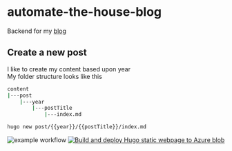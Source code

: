 # automate-the-house-blog

Backend for my [blog](https://automation.fskelly.com/)

## Create a new post

I like to create my content based upon year  
My folder structure looks like this  
```bash
content  
|---post
    |---year
        |---postTitle
            |---index.md
```

```bash
hugo new post/{{year}}/{{postTitle}}/index.md
```

![example workflow](https://github.com/fskelly/automate-the-house-blog/actions/workflows/main.yml/badge.svg)
[![Build and deploy Hugo static webpage to Azure blob](https://github.com/fskelly/automate-the-house-blog/actions/workflows/hugoDeploy.yml/badge.svg)](https://github.com/fskelly/automate-the-house-blog/actions/workflows/hugoDeploy.yml)
